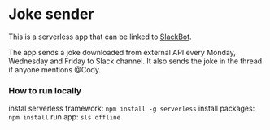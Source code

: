 # Joke sender

This is a serverless app that can be linked to [SlackBot](https://github.com/thecodest-co/slack-bot).

The app sends a joke downloaded from external API every Monday, Wednesday and Friday to Slack channel. It also sends the joke in the thread if anyone mentions @Cody.

### How to run locally
instal serverless framework: `npm install -g serverless`
install packages: `npm install`
run app: `sls offline`